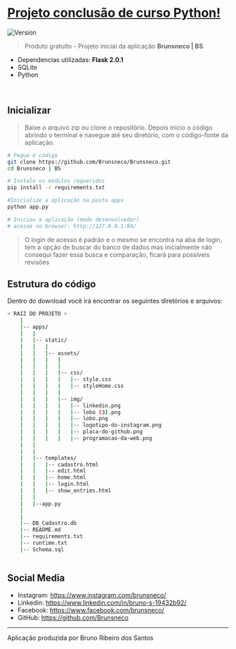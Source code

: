 # [Projeto conclusão de curso Python! ](https://www.creative-tim.com/product/black-dashboard-flask) 
![Version](https://img.shields.io/badge/Version-1.0-blue.svg)

>Produto gratuito - Projeto inicial da aplicação **Brunsneco | BS**


- Dependencias utilizadas: **Flask 2.0.1**
- SQLite
- Python

<br/>

## Inicializar

> Baixe o arquivo zip ou clone o repositório. Depois inicio o código abrindo o terminal e navegue até seu diretório, com o código-fonte da aplicação.

```bash
# Pegue o código
git clone https://github.com/Brunsneco/Brunsneco.git
cd Brunsneco | BS

# Instale os módulos requeridos
pip install -r requirements.txt

#Inicialize a aplicação na pasta apps
python app.py

# Iniciou a aplicação (modo desenvolvedor)
# acesse no browser: http://127.0.0.1:80/
```

> O login de acesso é padrão e o mesmo se encontra na aba de login, tem a opção de buscar do banco de dados mas inicialmente não consequi fazer essa busca e comparação, ficará para possíveis revisões

## Estrutura do código

Dentro do download você irá encontrar os seguintes diretórios e arquivos:

```bash
< RAIZ DO PROJETO >
    |
    |-- apps/
    |   |
    |   |-- static/
    |   |   |
    |   |   |-- assets/
    |   |   |   |
    |   |   |   |
    |   |   |   |-- css/
    |   |   |   |   |-- style.css
    |   |   |   |   |-- styleHome.css
    |   |   |   |    
    |   |   |   |-- img/
    |   |   |   |   |-- linkedin.png
    |   |   |   |   |-- lobo (3).png
    |   |   |   |   |-- lobo.png
    |   |   |   |   |-- logotipo-do-instagram.png
    |   |   |   |   |-- placa-do-github.png
    |   |   |   |   |-- programacao-da-web.png
    |   |
    |   |
    |   |-- templates/
    |   |   |-- cadastro.html
    |   |   |-- edit.html
    |   |   |-- home.html
    |   |   |-- login.html
    |   |   |-- show_entries.html
    |   |
    |   |--app.py  
    |
    |
    |-- DB_Cadastro.db
    |-- README.md
    |-- requirements.txt
    |-- runtime.txt
    |-- Schema.sql
    

```
## Social Media


- Instagram: <https://www.instagram.com/brunsneco/>
- Linkedin: <https://www.linkedin.com/in/bruno-s-19432b92/>
- Facebook: <https://www.facebook.com/brunsneco/>
- GitHub: <https://github.com/Brunsneco>




---


Aplicação produzida por Bruno Ribeiro dos Santos

